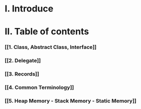 # I. Introduce
# II. Table of contents

### [[1. Class, Abstract Class, Interface]]

### [[2. Delegate]]

### [[3. Records]]


### [[4. Common Terminology]]

### [[5. Heap Memory - Stack Memory - Static Memory]]
